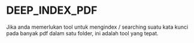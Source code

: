 # DEEP_INDEX_PDF
Jika anda memerlukan tool untuk mengindex / searching suatu kata kunci pada banyak pdf dalam satu folder, ini adalah tool yang tepat.
